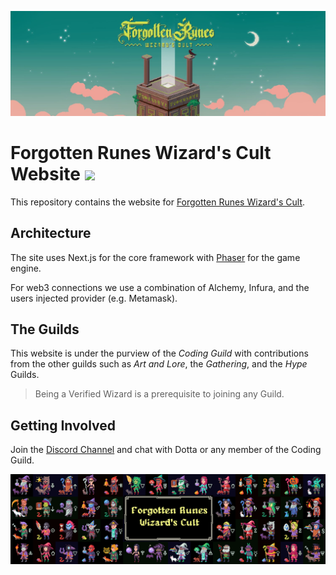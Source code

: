 <p align="center">
  <img src="./public/static/img/twitter-banner.jpg" title="Forgotten Runes Wizard's Cult">
</p>

# Forgotten Runes Wizard's Cult Website <a href="https://discord.com/invite/forgottenrunes"><img src="https://img.shields.io/discord/853432452181262346?color=5865F2&label=Discord&logo=discord" /></a>

This repository contains the website for [Forgotten Runes Wizard's Cult](https://forgottenrunes.com).

## Architecture

The site uses Next.js for the core framework with [Phaser](http://phaser.io/) for the game engine.

For web3 connections we use a combination of Alchemy, Infura, and the users injected provider (e.g. Metamask).

## The Guilds

This website is under the purview of the _Coding Guild_ with contributions from the other guilds such as _Art and Lore_, the _Gathering_, and the _Hype_ Guilds.

> Being a Verified Wizard is a prerequisite to joining any Guild.

## Getting Involved

Join the [Discord Channel](https://discord.com/invite/forgottenrunes) and chat with Dotta or any member of the Coding Guild.

<p align="center">
  <img src="./public/static/img/OSbanner.png" title="Forgotten Runes Wizard's Cult">
</p>



